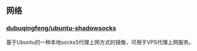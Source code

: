 ## 网络


### [dubuqingfeng/ubuntu-shadowsocks](https://hub.alauda.cn/repos/dubuqingfeng/ubuntu-shadowsocks)

基于Ubuntu的一种本地socks5代理上网方式的镜像，可用于VPS代理上网服务。
